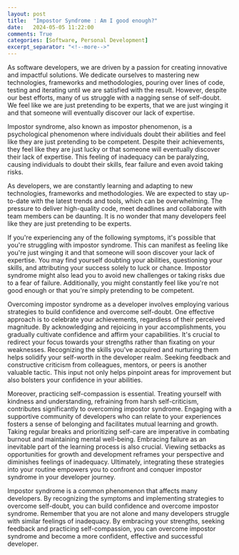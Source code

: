 ```yaml
---
layout: post
title:  "Impostor Syndrome : Am I good enough?"
date:   2024-05-05 11:22:00
comments: True
categories: [Software, Personal Development]
excerpt_separator: "<!--more-->"
---
```


As software developers, we are driven by a passion for creating innovative and impactful solutions. We dedicate ourselves to mastering new technologies, frameworks and methodologies, pouring over lines of code, testing and iterating until we are satisfied with the result. However, despite our best efforts, many of us struggle with a nagging sense of self-doubt. We feel like we are just pretending to be experts, that we are just winging it and that someone will eventually discover our lack of expertise.

Impostor syndrome, also known as impostor phenomenon, is a psychological phenomenon where individuals doubt their abilities and feel like they are just pretending to be competent. Despite their achievements, they feel like they are just lucky or that someone will eventually discover their lack of expertise. This feeling of inadequacy can be paralyzing, causing individuals to doubt their skills, fear failure and even avoid taking risks.

<!--more-->

As developers, we are constantly learning and adapting to new technologies, frameworks and methodologies. We are expected to stay up-to-date with the latest trends and tools, which can be overwhelming. The pressure to deliver high-quality code, meet deadlines and collaborate with team members can be daunting. It is no wonder that many developers feel like they are just pretending to be experts.

If you're experiencing any of the following symptoms, it's possible that you're struggling with impostor syndrome. This can manifest as feeling like you're just winging it and that someone will soon discover your lack of expertise. You may find yourself doubting your abilities, questioning your skills, and attributing your success solely to luck or chance. Impostor syndrome might also lead you to avoid new challenges or taking risks due to a fear of failure. Additionally, you might constantly feel like you're not good enough or that you're simply pretending to be competent.

Overcoming impostor syndrome as a developer involves employing various strategies to build confidence and overcome self-doubt. One effective approach is to celebrate your achievements, regardless of their perceived magnitude. By acknowledging and rejoicing in your accomplishments, you gradually cultivate confidence and affirm your capabilities. It's crucial to redirect your focus towards your strengths rather than fixating on your weaknesses. Recognizing the skills you've acquired and nurturing them helps solidify your self-worth in the developer realm. Seeking feedback and constructive criticism from colleagues, mentors, or peers is another valuable tactic. This input not only helps pinpoint areas for improvement but also bolsters your confidence in your abilities.

Moreover, practicing self-compassion is essential. Treating yourself with kindness and understanding, refraining from harsh self-criticism, contributes significantly to overcoming impostor syndrome. Engaging with a supportive community of developers who can relate to your experiences fosters a sense of belonging and facilitates mutual learning and growth. Taking regular breaks and prioritizing self-care are imperative in combating burnout and maintaining mental well-being. Embracing failure as an inevitable part of the learning process is also crucial. Viewing setbacks as opportunities for growth and development reframes your perspective and diminishes feelings of inadequacy. Ultimately, integrating these strategies into your routine empowers you to confront and conquer impostor syndrome in your developer journey.

Impostor syndrome is a common phenomenon that affects many developers. By recognizing the symptoms and implementing strategies to overcome self-doubt, you can build confidence and overcome impostor syndrome. Remember that you are not alone and many developers struggle with similar feelings of inadequacy. By embracing your strengths, seeking feedback and practicing self-compassion, you can overcome impostor syndrome and become a more confident, effective and successful developer.